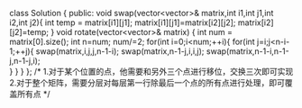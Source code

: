 class Solution {
public:
    void swap(vector<vector<int>>& matrix,int i1,int j1,int i2,int j2){
        int temp = matrix[i1][j1];
        matrix[i1][j1]=matrix[i2][j2];
        matrix[i2][j2]=temp;
    }
    void rotate(vector<vector<int>>& matrix) {
        int num = matrix[0].size();
        int n=num;
        num/=2;
        for(int i=0;i<num;++i){
            for(int j=i;j<n-i-1;++j){
                swap(matrix,i,j,j,n-1-i);
                swap(matrix,n-1-j,i,i,j);
                swap(matrix,n-1-i,n-1-j,n-1-j,i);   
            }
        }
    }
};
/*
    1.对于某个位置的点，他需要和另外三个点进行移位，交换三次即可实现
    2.对于整个矩阵，需要分层对每层第一行除最后一个点的所有点进行处理，即可覆盖所有点
*/
